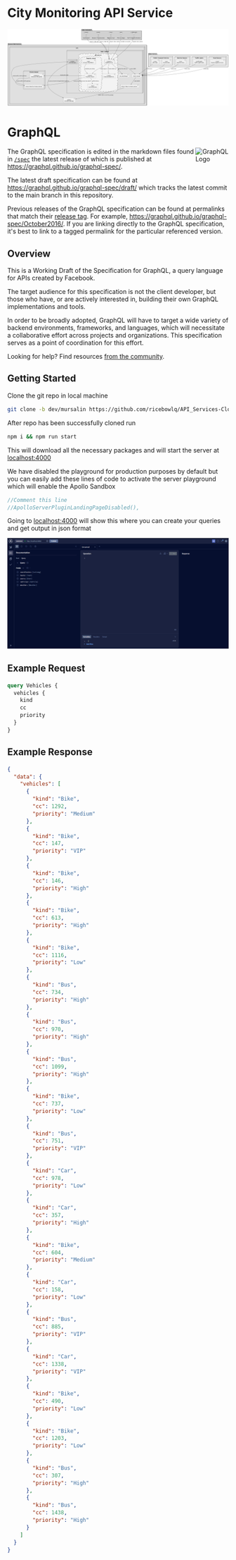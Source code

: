 # City Monitoring API Service
![Alt text](<Documentation/System Design.png>)

# GraphQL

<img alt="GraphQL Logo" align="right" src="https://graphql.org/img/logo.svg" width="15%" />

The GraphQL specification is edited in the markdown files found in
[`/spec`](./spec) the latest release of which is published at
https://graphql.github.io/graphql-spec/.

The latest draft specification can be found at
https://graphql.github.io/graphql-spec/draft/ which tracks the latest commit to
the main branch in this repository.

Previous releases of the GraphQL specification can be found at permalinks that
match their [release tag](https://github.com/graphql/graphql-spec/releases). For
example, https://graphql.github.io/graphql-spec/October2016/. If you are linking
directly to the GraphQL specification, it's best to link to a tagged permalink
for the particular referenced version.

## Overview

This is a Working Draft of the Specification for GraphQL, a query language for
APIs created by Facebook.

The target audience for this specification is not the client developer, but
those who have, or are actively interested in, building their own GraphQL
implementations and tools.

In order to be broadly adopted, GraphQL will have to target a wide variety of
backend environments, frameworks, and languages, which will necessitate a
collaborative effort across projects and organizations. This specification
serves as a point of coordination for this effort.

Looking for help? Find resources
[from the community](https://graphql.org/community/).

## Getting Started

Clone the git repo in local machine

```bash
git clone -b dev/mursalin https://github.com/ricebowlq/API_Services-Cloud-Computing.git
```

After repo has been successfully cloned run 
```bash
npm i && npm run start
```
This will download all the necessary packages and will start the server at [localhost:4000](http://localhost:4000/)

We have disabled the playground for production purposes by default but you can easily add these lines of code to activate the server playground which will enable the Apollo Sandbox

```typescript
//Comment this line
//ApolloServerPluginLandingPageDisabled(),
```

Going to [localhost:4000](http://localhost:4000/) will show this where you can create your queries and get output in json format

![Apollo Playground](<Documentation/ss1.PNG> "Text to show on mouseover")

## Example Request

```graphql
query Vehicles {
  vehicles {
    kind
    cc
    priority
  }
}
```

## Example Response
```json
{
  "data": {
    "vehicles": [
      {
        "kind": "Bike",
        "cc": 1292,
        "priority": "Medium"
      },
      {
        "kind": "Bike",
        "cc": 147,
        "priority": "VIP"
      },
      {
        "kind": "Bike",
        "cc": 146,
        "priority": "High"
      },
      {
        "kind": "Bike",
        "cc": 613,
        "priority": "High"
      },
      {
        "kind": "Bike",
        "cc": 1116,
        "priority": "Low"
      },
      {
        "kind": "Bus",
        "cc": 734,
        "priority": "High"
      },
      {
        "kind": "Bus",
        "cc": 970,
        "priority": "High"
      },
      {
        "kind": "Bus",
        "cc": 1099,
        "priority": "High"
      },
      {
        "kind": "Bike",
        "cc": 737,
        "priority": "Low"
      },
      {
        "kind": "Bus",
        "cc": 751,
        "priority": "VIP"
      },
      {
        "kind": "Car",
        "cc": 978,
        "priority": "Low"
      },
      {
        "kind": "Car",
        "cc": 357,
        "priority": "High"
      },
      {
        "kind": "Bike",
        "cc": 604,
        "priority": "Medium"
      },
      {
        "kind": "Car",
        "cc": 158,
        "priority": "Low"
      },
      {
        "kind": "Bus",
        "cc": 885,
        "priority": "VIP"
      },
      {
        "kind": "Car",
        "cc": 1338,
        "priority": "VIP"
      },
      {
        "kind": "Bike",
        "cc": 490,
        "priority": "Low"
      },
      {
        "kind": "Bike",
        "cc": 1203,
        "priority": "Low"
      },
      {
        "kind": "Bus",
        "cc": 307,
        "priority": "High"
      },
      {
        "kind": "Bus",
        "cc": 1438,
        "priority": "High"
      }
    ]
  }
}
```
